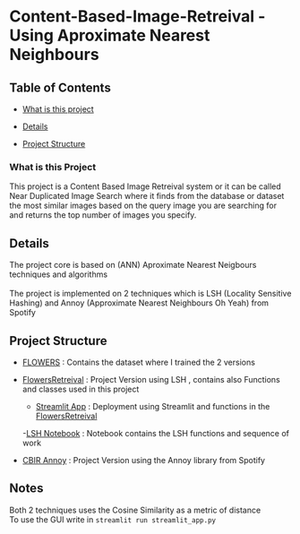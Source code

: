 # Content-Based-Image-Retreival - Using Aproximate Nearest Neighbours
## Table of Contents 

* [What is this project](https://github.com/Abdelrahman-ammar/Content-Based-Image-Retreival/blob/master/README.md#What-is-this-project)

* [Details](https://github.com/Abdelrahman-ammar/Content-Based-Image-Retreival/blob/master/README.md#Details)

* [Project Structure](https://github.com/Abdelrahman-ammar/Content-Based-Image-Retreival/blob/master/README.md#Project-Structure)


### What is this Project
This project is a Content Based Image Retreival system or it can be called 
Near Duplicated Image Search where it finds from the database or dataset the most similar images based on the query image you are searching for and returns the top number of images you specify.

## Details
The project core is based on (ANN) Aproximate Nearest Neigbours techniques and algorithms <br> 
<br>
The project is implemented on 2 techniques which is LSH (Locality Sensitive Hashing) and Annoy (Approximate Nearest Neighbours Oh Yeah) from Spotify


## Project Structure 
- [FLOWERS](./FLOWERS/) : Contains the dataset where I trained the 2 versions

- [FlowersRetreival](./FlowersRetreival.py/) : Project Version using LSH , contains also Functions and classes used in this project 
    - [Streamlit App](./streamlit_app.py) : Deployment using Streamlit and functions in the [FlowersRetreival](./FlowersRetreival.py)

    -[LSH Notebook](./LastJupyter.ipynb) : Notebook contains the LSH functions and sequence of work

- [CBIR Annoy](./Annoy.ipynb) : Project Version using the Annoy library from Spotify 

## Notes

Both 2 techniques uses the Cosine Similarity as a metric of distance
<br> 
 To use the GUI write in ```streamlit run streamlit_app.py```

